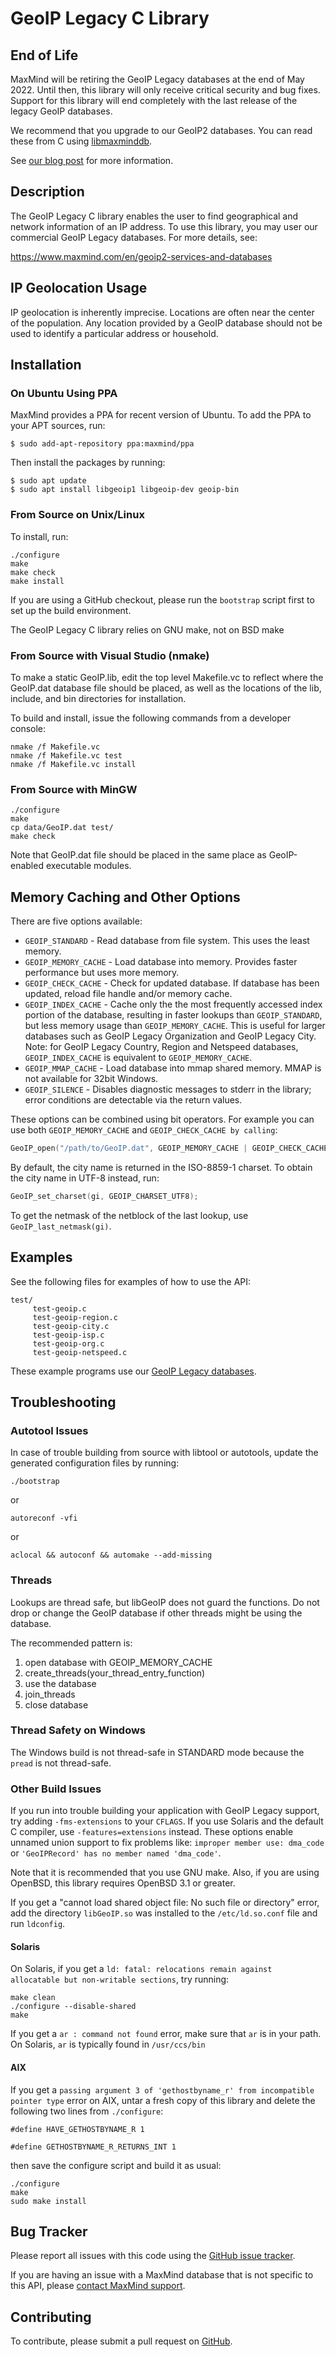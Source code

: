 # GeoIP Legacy C Library #

## End of Life ##

MaxMind will be retiring the GeoIP Legacy databases at the end of May
2022. Until then, this library will only receive critical security and bug
fixes. Support for this library will end completely with the last release of
the legacy GeoIP databases.

We recommend that you upgrade to our GeoIP2 databases. You can read these
from C using [libmaxminddb](https://github.com/maxmind/libmaxminddb).

See [our blog post](https://blog.maxmind.com/2020/06/01/retirement-of-geoip-legacy-downloadable-databases-in-may-2022/)
for more information.

## Description ##

The GeoIP Legacy C library enables the user to find geographical and network
information of an IP address. To use this library, you may user our commercial
GeoIP Legacy databases. For more details, see:

https://www.maxmind.com/en/geoip2-services-and-databases

## IP Geolocation Usage ##

IP geolocation is inherently imprecise. Locations are often near the center of
the population. Any location provided by a GeoIP database should not be used to
identify a particular address or household.

## Installation ##

### On Ubuntu Using PPA ###

MaxMind provides a PPA for recent version of Ubuntu. To add the PPA to your
APT sources, run:

    $ sudo add-apt-repository ppa:maxmind/ppa

Then install the packages by running:

    $ sudo apt update
    $ sudo apt install libgeoip1 libgeoip-dev geoip-bin

### From Source on Unix/Linux ###

To install, run:

```
./configure
make
make check
make install
```

If you are using a GitHub checkout, please run the `bootstrap` script first
to set up the build environment.

The GeoIP Legacy C library relies on GNU make, not on BSD make

### From Source with Visual Studio (nmake) ###

To make a static GeoIP.lib, edit the top level Makefile.vc to reflect where
the GeoIP.dat database file should be placed, as well as the locations of the
lib, include, and bin directories for installation.

To build and install, issue the following commands from a developer console:

```
nmake /f Makefile.vc
nmake /f Makefile.vc test
nmake /f Makefile.vc install
```

### From Source with MinGW ###

```
./configure
make
cp data/GeoIP.dat test/
make check
```

Note that GeoIP.dat file should be placed in the same place as GeoIP-enabled
executable modules.

## Memory Caching and Other Options ##

There are five options available:

* `GEOIP_STANDARD` - Read database from file system. This uses the least
  memory.
* `GEOIP_MEMORY_CACHE` - Load database into memory. Provides faster
  performance but uses more memory.
* `GEOIP_CHECK_CACHE` - Check for updated database. If database has been
  updated, reload file handle and/or memory cache.
* `GEOIP_INDEX_CACHE` - Cache only the the most frequently accessed index
  portion of the database, resulting in faster lookups than `GEOIP_STANDARD`,
  but less memory usage than `GEOIP_MEMORY_CACHE`. This is useful for larger
  databases such as GeoIP Legacy Organization and GeoIP Legacy City. Note: for
  GeoIP Legacy Country, Region and Netspeed databases, `GEOIP_INDEX_CACHE` is
  equivalent to `GEOIP_MEMORY_CACHE`.
* `GEOIP_MMAP_CACHE` - Load database into mmap shared memory. MMAP is not
  available for 32bit Windows.
* `GEOIP_SILENCE` - Disables diagnostic messages to stderr in the library;
  error conditions are detectable via the return values.

These options can be combined using bit operators. For example you can
use both `GEOIP_MEMORY_CACHE` and `GEOIP_CHECK_CACHE by calling`:

```c
GeoIP_open("/path/to/GeoIP.dat", GEOIP_MEMORY_CACHE | GEOIP_CHECK_CACHE);
```

By default, the city name is returned in the ISO-8859-1 charset. To obtain
the city name in UTF-8 instead, run:

```c
GeoIP_set_charset(gi, GEOIP_CHARSET_UTF8);
```

To get the netmask of the netblock of the last lookup, use
`GeoIP_last_netmask(gi)`.

## Examples ##

See the following files for examples of how to use the API:

```
test/
     test-geoip.c
     test-geoip-region.c
     test-geoip-city.c
     test-geoip-isp.c
     test-geoip-org.c
     test-geoip-netspeed.c
```

These example programs use our [GeoIP Legacy databases](https://www.maxmind.com/en/geoip2-services-and-databases).

## Troubleshooting ##

### Autotool Issues ###
In case of trouble building from source with libtool or autotools, update
the generated configuration files by running:

```
./bootstrap
```
or

```
autoreconf -vfi
```
or
```
aclocal && autoconf && automake --add-missing
```

### Threads

Lookups are thread safe, but libGeoIP does not guard the functions. Do not
drop or change the GeoIP database if other threads might be using the
database.

The recommended pattern is:

1. open database with GEOIP_MEMORY_CACHE
2. create_threads(your_thread_entry_function)
3. use the database
4. join_threads
5. close database

### Thread Safety on Windows ###

The Windows build is not thread-safe in STANDARD mode because the `pread` is
not thread-safe.

### Other Build Issues ###

If you run into trouble building your application with GeoIP Legacy support,
try adding `-fms-extensions` to your `CFLAGS`. If you use Solaris and the
default C compiler, use `-features=extensions` instead. These options enable
unnamed union support to fix problems like: `improper member use: dma_code` or
`'GeoIPRecord' has no member named 'dma_code'`.

Note that it is recommended that you use GNU make. Also, if you are using
OpenBSD, this library requires OpenBSD 3.1 or greater.

If you get a "cannot load shared object file: No such file or directory"
error, add the directory `libGeoIP.so` was installed to the `/etc/ld.so.conf`
file and run `ldconfig`.

#### Solaris ####

On Solaris, if you get a `ld: fatal: relocations remain against allocatable
but non-writable sections`, try running:

```
make clean
./configure --disable-shared
make
```

If you get a `ar : command not found` error, make sure that `ar` is in your
path. On Solaris, `ar` is typically found in `/usr/ccs/bin`


#### AIX ####

If you get a `passing argument 3 of 'gethostbyname_r' from incompatible
pointer type` error on AIX, untar a fresh copy of this library and delete the
following two lines from `./configure`:

```
#define HAVE_GETHOSTBYNAME_R 1

#define GETHOSTBYNAME_R_RETURNS_INT 1
```

then save the configure script and build it as usual:

```
./configure
make
sudo make install
```

## Bug Tracker ##

Please report all issues with this code using the 
[GitHub issue tracker](https://github.com/maxmind/geoip-api-c/issues).

If you are having an issue with a MaxMind database that is not specific to
this API, please 
[contact MaxMind support](https://www.maxmind.com/en/support).

## Contributing ##

To contribute, please submit a pull request on
[GitHub](https://github.com/maxmind/geoip-api-c/).
